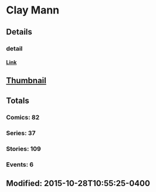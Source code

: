 # Clay  Mann 
## Details
### detail
#### [Link](http://marvel.com/comics/creators/757/clay_mann?utm_campaign=apiRef&utm_source=225578a89fc76f3d20fbffda5d17a88d)
## [Thumbnail](http://i.annihil.us/u/prod/marvel/i/mg/6/20/4bb597da64212.jpg)
## Totals
### Comics: 82
### Series: 37
### Stories: 109
### Events: 6
## Modified: 2015-10-28T10:55:25-0400
